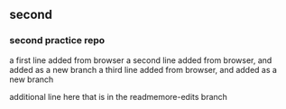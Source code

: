 ## second
### second practice repo
a first line added from browser
a second line added from browser, and added as a new branch
a third line added from browser, and added as a new branch

additional line here that is in the readmemore-edits branch

